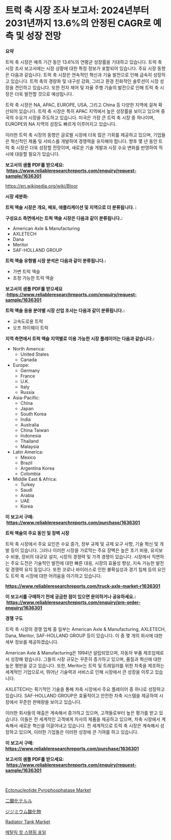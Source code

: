 <p><h1>트럭 축 시장 조사 보고서: 2024년부터 2031년까지 13.6%의 안정된 CAGR로 예측 및 성장 전망</h1></p><p><strong>요약</strong></p>
<p><p>트럭 축 시장은 예측 기간 동안 13.6%의 연평균 성장률을 기대하고 있습니다. 트럭 축 시장 조사 보고서에는 시장 상황에 대한 특정 정보가 포함되어 있습니다. 주요 시장 동향은 다음과 같습니다. 트럭 축 시장은 연속적인 혁신과 기술 발전으로 인해 급속히 성장하고 있습니다. 트럭 축의 경량화 및 내구성 강화, 그리고 환경 친화적인 솔루션이 시장 성장을 견인하고 있습니다. 또한 전자 제어 및 자율 주행 기술의 발전으로 인해 트럭 축 시장은 더욱 발전할 것으로 예상됩니다.</p><p>트럭 축 시장은 NA, APAC, EUROPE, USA, 그리고 China 등 다양한 지역에 걸쳐 확산되어 있습니다. 트럭 축 시장은 특히 APAC 지역에서 높은 성장률을 보이고 있으며 중국의 수요가 시장을 주도하고 있습니다. 미국은 가장 큰 트럭 축 시장 중 하나이며, EUROPE와 NA 지역의 성장도 빠르게 이루어지고 있습니다.</p><p>이러한 트럭 축 시장의 동향은 글로벌 시장에 더욱 많은 기회를 제공하고 있으며, 기업들은 혁신적인 제품 및 서비스를 개발하여 경쟁력을 유지해야 합니다. 향후 몇 년 동안 트럭 축 시장은 더욱 성장할 전망이며, 새로운 기술 개발과 시장 수요 변화를 반영하여 적시에 대응할 필요가 있습니다.</p></p>
<p><strong>보고서의 샘플 PDF를 받으세요: &nbsp;<a href="https://www.reliableresearchreports.com/enquiry/request-sample/1636301">https://www.reliableresearchreports.com/enquiry/request-sample/1636301</a></strong></p>
<p><a href="https://en.wikipedia.org/wiki/Bloor">https://en.wikipedia.org/wiki/Bloor</a></p>
<p><strong>시장 세분화:</strong></p>
<p><strong> 트럭 액슬 시장은 개요, 배포, 애플리케이션 및 지역으로 더 분류됩니다. :</strong></p>
<p><strong>구성요소 측면에서는 트럭 액슬 시장은 다음과 같이 분류됩니다.:</strong></p>
<p><ul><li>American Axle & Manufacturing</li><li>AXLETECH</li><li>Dana</li><li>Meritor</li><li>SAF-HOLLAND GROUP</li></ul></p>
<p><strong> 트럭 액슬 유형별 시장 분석은 다음과 같이 분류됩니다.:</strong></p>
<p><ul><li>가변 트럭 액슬</li><li>조정 가능한 트럭 액슬</li></ul></p>
<p><strong>보고서의 샘플 PDF를 받으세요 :<a href="https://www.reliableresearchreports.com/enquiry/request-sample/1636301">https://www.reliableresearchreports.com/enquiry/request-sample/1636301</a></strong></p>
<p><strong> 트럭 액슬 응용 분야별 시장 산업 조사는 다음과 같이 분류됩니다.:</strong></p>
<p><ul><li>고속도로용 트럭</li><li>오프 하이웨이 트럭</li></ul></p>
<p><strong>지역 측면에서 트럭 액슬 지역별로 이용 가능한 시장 플레이어는 다음과 같습니다.:</strong></p>
<p><ul>
    <li>
        North America:
        <ul>
            <li>United States</li>
            <li>Canada</li>
        </ul>
    </li>
    <li>
        Europe:
        <ul>
            <li>Germany</li>
            <li>France</li>
            <li>U.K.</li>
            <li>Italy</li>
            <li>Russia</li>
        </ul>
    </li>
    <li>
        Asia-Pacific:
        <ul>
            <li>China</li>
            <li>Japan</li>
            <li>South Korea</li>
            <li>India</li>
            <li>Australia</li>
            <li>China Taiwan</li>
            <li>Indonesia</li>
            <li>Thailand</li>
            <li>Malaysia</li>
        </ul>
    </li>
    <li>
        Latin America:
        <ul>
            <li>Mexico</li>
            <li>Brazil</li>
            <li>Argentina Korea</li>
            <li>Colombia</li>
        </ul>
    </li>
    <li>
        Middle East & Africa:
        <ul>
            <li>Turkey</li>
            <li>Saudi</li>
            <li>Arabia</li>
            <li>UAE</li>
            <li>Korea</li>
        </ul>
    </li>
    </ul></p>
<p><strong>이 보고서 구매: &nbsp;<a href="https://www.reliableresearchreports.com/purchase/1636301">https://www.reliableresearchreports.com/purchase/1636301</a></strong></p>
<p><strong>트럭 액슬의 주요 동인 및 장벽 시장</strong></p>
<p><p>트럭 축 시장에서 주요 요인은 수요 증가, 정부 규제 및 규제 요구 사항, 기술 혁신 및 개발 등이 있습니다. 그러나 이러한 시장을 가로막는 주요 장벽은 높은 초기 비용, 유지보수 비용, 장비의 대규모 설치, 시장의 경쟁력 및 가격 경쟁이 있습니다. 시장에서 직면하는 주요 도전은 기술적인 발전에 대한 빠른 대응, 시장의 효율성 향상, 지속 가능한 발전 및 경쟁력 유지 등입니다. 또한 코로나 바이러스로 인한 불확실성과 경기 침체 등의 요인도 트럭 축 시장에 대한 어려움을 야기하고 있습니다.</p></p>
<p><strong><a href="https://www.reliableresearchreports.com/truck-axle-market-r1636301">https://www.reliableresearchreports.com/truck-axle-market-r1636301</a></strong></p>
<p><strong>이 보고서를 구매하기 전에 궁금한 점이 있으면 문의하거나 공유하세요.: &nbsp;<a href="https://www.reliableresearchreports.com/enquiry/pre-order-enquiry/1636301">https://www.reliableresearchreports.com/enquiry/pre-order-enquiry/1636301</a></strong></p>
<p><strong>경쟁 구도</strong></p>
<p><p>트럭 축 시장의 경쟁 업체 중 일부는 American Axle & Manufacturing, AXLETECH, Dana, Meritor, SAF-HOLLAND GROUP 등이 있습니다. 이 중 몇 개의 회사에 대한 세부 정보를 제공하겠습니다.</p><p>American Axle & Manufacturing은 1994년 설립되었으며, 자동차 부품 제조업체로서 성장해 왔습니다. 그들의 시장 규모는 꾸준히 증가하고 있으며, 품질과 혁신에 대한 높은 평판을 갖고 있습니다. 또한, Meritor는 트럭 및 트레일러를 위한 차축을 제조하는 세계적인 기업으로서, 뛰어난 기술력과 서비스로 인해 시장에서 큰 성장을 이루고 있습니다.</p><p>AXLETECH는 획기적인 기술을 통해 차축 시장에서 주요 플레이어 중 하나로 성장하고 있습니다. SAF-HOLLAND GROUP은 효율적이고 안전한 차축 시스템을 제공하여 시장에서 꾸준한 판매량을 보이고 있습니다.</p><p>이러한 회사들의 매출은 계속해서 증가하고 있으며, 고객들로부터 높은 평가를 받고 있습니다. 이들은 전 세계적인 고객에게 자사의 제품을 제공하고 있으며, 차축 시장에서 계속해서 새로운 혁신을 이끌어내고 있습니다. 전 세계적으로 트럭 축 시장은 계속해서 성장하고 있으며, 이러한 기업들은 이러한 성장에 큰 기여를 하고 있습니다.</p></p>
<p><strong>이 보고서 구매: &nbsp; <a href="https://www.reliableresearchreports.com/purchase/1636301">https://www.reliableresearchreports.com/purchase/1636301</a></strong></p>
<p><strong>보고서의 샘플 PDF를 받으세요: &nbsp;<a href="https://www.reliableresearchreports.com/enquiry/request-sample/1636301">https://www.reliableresearchreports.com/enquiry/request-sample/1636301</a></strong><strong></strong></p>
<p>&nbsp;</p>
<p><p><a href="https://issuu.com/reportprime-2/docs/ectonucleotide-pyrophosphatase-market-size-2030.pp">Ectonucleotide Pyrophosphatase Market</a></p><p><a href="https://github.com/RandallRunte2023/Market-Research-Report-List-2/blob/main/29421933527.md">二酸化テルル</a></p><p><a href="https://github.com/DanykaKilback/Market-Research-Report-List-2/blob/main/64765763528.md">ジジミウム酸化物</a></p><p><a href="https://medium.com/@jeancoleman732/radiator-tank-market-share-size-trends-industry-analysis-report-by-application-general-ad3dd9f8e772">Radiator Tank Market</a></p><p><a href="https://github.com/LuckeyCorbin/Market-Research-Report-List-1/blob/main/44165407697.md">메탈릭 핫 스탬핑 포일</a></p></p>